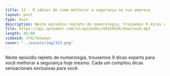 ```yaml
---
title: 13 - 9 ideias de como melhorar a segurança na sua empresa
layout: post
type: main
description: Neste episódio repleto de numerologia, trouxemos 9 dicas experts para você melhorar a segurança hoje mesmo. Cada um compilou dicas sensacionais exclusivas para você.
file: https://api.spreaker.com/v2/episodes/49416926/download.mp3
length: 45:00
videoid: rFXLfbowoyo
cover: "../assets/img/313.png"
---
```


Neste episódio repleto de numerologia, trouxemos 9 dicas experts para você melhorar a segurança hoje mesmo. Cada um compilou dicas sensacionais exclusivas para você.